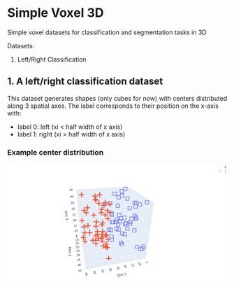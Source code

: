 # Simple Voxel 3D
Simple voxel datasets for classification and segmentation tasks in 3D

Datasets:
1. Left/Right Classification

## 1. A left/right classification dataset

This dataset generates shapes (only cubes for now) with centers distributed along 3 spatial axes. The label corresponds to their position on the x-axis with: 
- label 0: left (xi < half width of x axis)
- label 1: right (xi > half width of x axis)

### Example center distribution

![Example center distribution](./leftright/leftright_cube_center_distribution.png)
